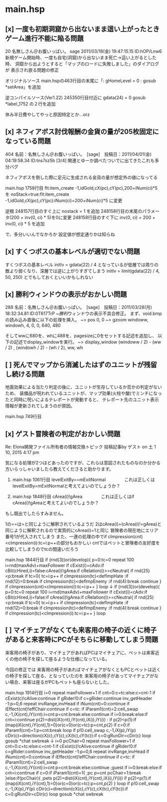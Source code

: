 # main.hsp


## [x] 一度も初期洞窟から出ないまま這い上がったときゲーム進行不能に陥る問題
20 名無しさん＠お腹いっぱい。 sage 2011/03/18(金) 19:47:15.15 ID:hOP/Lnw6
新規ゲーム開始時、一度も自宅(洞窟)から出ないまま死亡->這い上がるとした時、
洞窟から出ようとすると「マップのロードに失敗しました」のダイアログが
表示され嵌る問題の修正

オリジナルソース
main.hspの463行目の末尾に「: gHomeLevel = 0 : gosub *setArea」を追加

逆コンパイルソース(Ver1.22)
245350行目付近に
gdata(24) = 0
gosub *label_1752
の２行を追加

休み半日費やしてやっと原因特定とか…orz

## [x] ネフィアボス討伐報酬の金貨の量が205枚固定になっている問題
404 名前：名無しさん＠お腹いっぱい。　[sage]　投稿日：2011/04/01(金) 04:19:58.34 ID:tns7sz5b [3/4]
関連とゆーか調べたついでに出てきたこれも多分バグ

ネフィアボスを倒した際に足元に生成される金貨の量が想定外の値になってる

main.hsp 1758行目
flt:item_create -1,idGold,cX(pc),cY(pc),200+iNum(ci)*5
を
noStack=true:flt:item_create -1,idGold,cX(pc),cY(pc):iNum(ci)=200+iNum(ci)*5
に変更

逆根
248157行目のすぐ上に
nostack = 1
を追加
248158行目の末尾のパラメータ(200 + inv(0, ci) * 5)を0に変更
248158行目のすぐ下に
inv(0, ci) = 200 + inv(0, ci) * 5
を追加

で、多分いいんでなかろか
設定値が想定通りかは知らね

## [x] すくつボスの基本レベルが適切でない問題
すくつボスの基本レベル
initlv = gdata(22) / 4
となっているが低層では周りの敵より弱くなり、深層では逆に上がりすぎてしまう
initlv = limit(gdata(22) / 4, 50, 250)
とでもしておくといいかもしれない

## [x] 勝利ウィンドウの表示がおかしい問題
288 名前：名無しさん＠お腹いっぱい。　[sage]　投稿日：2011/03/28(月) 18:32:34.81 ID:0T617TrP
~*勝利*ウィンドウの表示不具合修正。
まず、void.bmpの読み込み直後に以下の処理を挿入。
~> pos 0, 0
~> gzoom windoww, windowh, 4, 0, 0, 640, 480

そしてwwに680を、whに488を、pagesizeに0をセットする記述を追加し、
以下の記述でdisplay_windowを実行。
~> display_window (windoww / 2) - (ww / 2) , (windowh / 2) - (wh / 2), ww, wh

## [ ] 死んでマップから消滅したはずのユニットが残留し続ける問題
地面効果による当たり判定の後に、ユニットが生存しているか否かの判定がないため、
装備品が呪われているユニットが、マップ効果(火柱や酸)でミンチになったと同時に呪いによるテレポートが発動すると、
テレポート先のユニット表示情報が更新されてしまうのが原因。

main.hsp 749行目

## [x] ゲスト冒険者の判定がおかしい問題
Re: Elona開発ファイル所有者の情報交換トピック
投稿記事by ゲスト on 土 1 10, 2015 4:17 pm

気になる処理が2つほどあったのですが、これらは意図されたものなのか分かる方いらっしゃいましたら教えてくださると助かります。

1. main.hsp 1061行目 levelExitBy==mExitNormal
　　　　これは正しくはlevelExitBy=mExitNormalと考えてよいのでしょうか？

2. main.hsp 1848行目 cArea(i)!gArea
　　　　これは正しくはif cArea(i)!gAreaと考えてよいのでしょうか？

もし既出でしたらすみません。


1の==は=と同じように解釈されているようだ
2はcArea(i)=(cArea(i)!=gArea)と同じように解釈されるので実質的にcArea(i)=1と同じ
冒険者の現在地にエリア番号1が代入されてしまう
また、一連の処理の中でif cImpression(cnt)<cImpression(i):tc=i:p++の部分もおかしい
cntではペットと冒険者の友好度を比較してしまうのでtcの間違いだろう


main.hsp 1844行目
  if (rnd(3))or(develop){
    p=0:tc=0
    repeat 100
    i=rnd(maxAdv)+maxFollower
    if cExist(i)=cAdv:if cBit(cHired,i)=false:cArea(i)!gArea:if cRelation(i)>=cNeutral{
      if rnd(25)<p:break
      if tc=0{
        tc=i:p++
        if cImpression(tc)<defImpHate :if rnd(12)=0:break
        if cImpression(tc)<defImpEnemy :if rnd(4):break
        continue
        }
      if cImpression(cnt)<cImpression(i):tc=i:p++
      }
    loop
↓
  if (rnd(3))or(develop){
    p=0:tc=0
    repeat 100
    i=rnd(maxAdv)+maxFollower
    if cExist(i)=cAdv:if cBit(cHired,i)=false:if cArea(i)!gArea:if cRelation(i)>=cNeutral{
      if rnd(25)<p:break
      if tc=0{
        tc=i:p++
        if cImpression(tc)<defImpHate :if rnd(12)=0:break
        if cImpression(tc)<defImpEnemy :if rnd(4):break
        continue
        }
      if cImpression(tc)<cImpression(i):tc=i:p++
      }
    loop

## [ ] マイチェアがなくても来客用の椅子の近くに椅子があると来客時にPCがそちらに移動してしまう問題

来客用の椅子があり、マイチェアがあればPCはマイチェアに、ペットは来客近くの他の椅子を探して座るような仕様になっている。

今回の修正では
来客用の椅子があればマイチェアがなくともPCとペットは近くの椅子を探して座る、となっていたのを
来客用の椅子があってマイチェアがない場合、来客は座るがPCもペットも座らないとした。


main.hsp 1914行目
  i=0
  repeat maxFollower+1
  if cnt=0:c=tc:else:c=cnt-1
  if cExist(c)!cAlive:continue
  if gRider!0:if c=gRider:continue
  inv_getHeader -1:p=0,6
  repeat invRange,invHead
  if iNum(cnt)=0:continue
  if iEffect(cnt)!effChair:continue
  if c=tc: if iParam1(cnt)=2:cell_swap c,-1,iX(cnt),iY(cnt):i=cnt:p=cnt:break:else:continue
  if i=0:break:else:if cnt=i:continue
  p(2)=dist(iX(cnt),iY(cnt),iX(i),iY(i)) : if p(2)<p(1):if (map(iX(cnt),iY(cnt),1)=0)or(c=0)or(c=tc):p=cnt,p(2)
  if c=0:if iParam1(cnt)=1:p=cnt:break
  loop
  if p!0:cell_swap c,-1,iX(p),iY(p)
  cDir(c)=direction(cX(c),cY(c),cX(tc),cY(tc)):if c=0:gRunDir=cDir(c)
  loop
  gosub *chat
  swbreak
↓
  i=0
  pcChair=0
  repeat maxFollower+1
  if cnt=0:c=tc:else:c=cnt-1
  if cExist(c)!cAlive:continue
  if gRider!0:if c=gRider:continue
  inv_getHeader -1:p=0,6
  repeat invRange,invHead
  if iNum(cnt)=0:continue
  if iEffect(cnt)!effChair:continue
  if c=tc: if iParam1(cnt)=2:cell_swap c,-1,iX(cnt),iY(cnt):i=cnt:p=cnt:break:else:continue ;guest
  if i=0:break:else:if cnt=i:continue
  if c=0:if iParam1(cnt)=1{ ;pc
    p=cnt
    pcChair=1:break
  }else:if(pcChair){  ;pets
    p(2)=dist(iX(cnt),iY(cnt),iX(i),iY(i)) 
    if p(2)<p(1):if (map(iX(cnt),iY(cnt),1)=0)or(c=0)or(c=tc):p=cnt,p(2)
  }
  loop
  if p!0:cell_swap c,-1,iX(p),iY(p)
  cDir(c)=direction(cX(c),cY(c),cX(tc),cY(tc)):if c=0:gRunDir=cDir(c)
  loop
  gosub *chat
  swbreak

